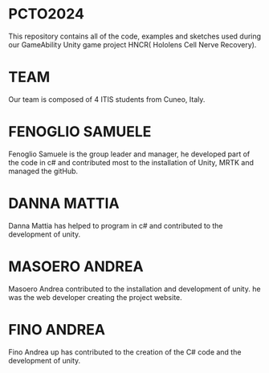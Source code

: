 # PCTO2024

This repository contains all of the code, examples and sketches used during our GameAbility Unity game project HNCR( Hololens Cell Nerve Recovery).

# TEAM

Our team is composed of 4 ITIS students from Cuneo, Italy.

# FENOGLIO SAMUELE

Fenoglio Samuele is the group leader and manager, he developed part of the code in c# and contributed most to the installation of Unity, MRTK and managed the gitHub.

# DANNA MATTIA

Danna Mattia has helped to program in c# and contributed to the development of unity.

# MASOERO ANDREA

Masoero Andrea contributed to the installation and development of unity. he was the web developer creating the project website.

# FINO ANDREA

Fino Andrea up has contributed to the creation of the C# code and the development of unity.

